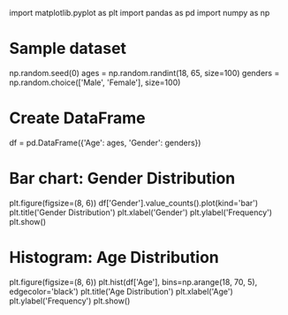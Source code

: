 import matplotlib.pyplot as plt
import pandas as pd
import numpy as np

# Sample dataset
np.random.seed(0)
ages = np.random.randint(18, 65, size=100)
genders = np.random.choice(['Male', 'Female'], size=100)

# Create DataFrame
df = pd.DataFrame({'Age': ages, 'Gender': genders})

# Bar chart: Gender Distribution
plt.figure(figsize=(8, 6))
df['Gender'].value_counts().plot(kind='bar')
plt.title('Gender Distribution')
plt.xlabel('Gender')
plt.ylabel('Frequency')
plt.show()

# Histogram: Age Distribution
plt.figure(figsize=(8, 6))
plt.hist(df['Age'], bins=np.arange(18, 70, 5), edgecolor='black')
plt.title('Age Distribution')
plt.xlabel('Age')
plt.ylabel('Frequency')
plt.show()

